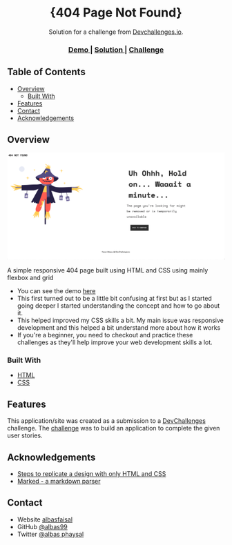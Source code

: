 <!-- Please update value in the {}  -->

<h1 align="center">{404 Page Not Found}</h1>

<div align="center">
   Solution for a challenge from  <a href="http://devchallenges.io" target="_blank">Devchallenges.io</a>.
</div>

<div align="center">
  <h3>
    <a href="https://keen-kirch-58a2e0.netlify.app/">
      Demo
    </a>
    <span> | </span>
    <a href="https://github.com/albas99/404-not-found-master">
      Solution
    </a>
    <span> | </span>
    <a href="https://devchallenges.io/challenges/wBunSb7FPrIepJZAg0sY">
      Challenge
    </a>
  </h3>
</div>

<!-- TABLE OF CONTENTS -->

## Table of Contents

- [Overview](#overview)
  - [Built With](#built-with)
- [Features](#features)
- [Contact](#contact)
- [Acknowledgements](#acknowledgements)

<!-- OVERVIEW -->

## Overview

![screenshot](https://github.com/albas99/404-not-found-master/blob/master/Screen%20Shot%202021-01-29%20at%2010.50.23.png)

A simple responsive 404 page built using HTML and CSS using mainly flexbox and grid

- You can see the demo [here](https://keen-kirch-58a2e0.netlify.app/)
- This first turned out to be a little bit confusing at first but as I started going deeper I started understanding the concept and how to go about it.
- This helped improved my CSS skills a bit. My main issue was responsive development and this helped a bit understand more about how it works
- If you're a beginner, you need to checkout and practice these challenges as they'll help improve your web development skills a lot.

### Built With

<!-- This section should list any major frameworks that you built your project using. Here are a few examples.-->

- [HTML](https://developer.mozilla.org/en-US/docs/Web/HTML)
- [CSS](https://developer.mozilla.org/en-US/docs/Web/CSS)


## Features

<!-- List the features of your application or follow the template. Don't share the figma file here :) -->

This application/site was created as a submission to a [DevChallenges](https://devchallenges.io/challenges) challenge. The [challenge](https://devchallenges.io/challenges/wBunSb7FPrIepJZAg0sY) was to build an application to complete the given user stories.


## Acknowledgements

<!-- This section should list any articles or add-ons/plugins that helps you to complete the project. This is optional but it will help you in the future. For exmpale -->

- [Steps to replicate a design with only HTML and CSS](https://devchallenges-blogs.web.app/how-to-replicate-design/)
- [Marked - a markdown parser](https://github.com/chjj/marked)

## Contact

- Website [albasfaisal](https://links.albasfaisal.com/)
- GitHub [@albas99](https://github.com/albas99)
- Twitter [@albas phaysal](https://twitter.com/Albas_Phaysal)
